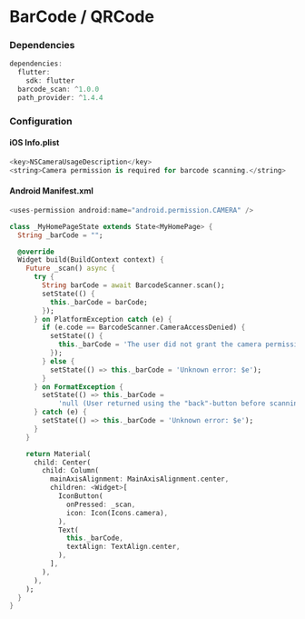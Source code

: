 # BarCode / QRCode
<!--<p align="center">
<img src="https://docs.google.com/uc?id=1fDWdaHU9UmvL05_2ZbaTygZSM-KGrYHz" height="649" width="300">
</p>-->

### Dependencies
```dart
dependencies:
  flutter:
    sdk: flutter
  barcode_scan: ^1.0.0
  path_provider: ^1.4.4
```
### Configuration

#### iOS Info.plist
```dart
<key>NSCameraUsageDescription</key>
<string>Camera permission is required for barcode scanning.</string>
```

#### Android Manifest.xml
```dart
<uses-permission android:name="android.permission.CAMERA" />
```

```dart
class _MyHomePageState extends State<MyHomePage> {
  String _barCode = "";

  @override
  Widget build(BuildContext context) {
    Future _scan() async {
      try {
        String barCode = await BarcodeScanner.scan();
        setState(() {
          this._barCode = barCode;
        });
      } on PlatformException catch (e) {
        if (e.code == BarcodeScanner.CameraAccessDenied) {
          setState(() {
            this._barCode = 'The user did not grant the camera permission!';
          });
        } else {
          setState(() => this._barCode = 'Unknown error: $e');
        }
      } on FormatException {
        setState(() => this._barCode =
            'null (User returned using the "back"-button before scanning anything. Result)');
      } catch (e) {
        setState(() => this._barCode = 'Unknown error: $e');
      }
    }

    return Material(
      child: Center(
        child: Column(
          mainAxisAlignment: MainAxisAlignment.center,
          children: <Widget>[
            IconButton(
              onPressed: _scan,
              icon: Icon(Icons.camera),
            ),
            Text(
              this._barCode,
              textAlign: TextAlign.center,
            ),
          ],
        ),
      ),
    );
  }
}
```
